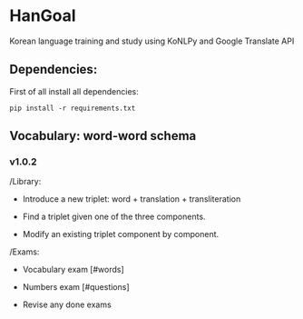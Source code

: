 # HanGoal
Korean language training and study using KoNLPy and Google Translate API 


## Dependencies:

First of all install all dependencies:

```
pip install -r requirements.txt
```

## Vocabulary: word-word schema

### v1.0.2

/Library:
- Introduce a new triplet: word + translation + transliteration

- Find a triplet given one of the three components.

- Modify an existing triplet component by component.

/Exams:
- Vocabulary exam [#words]

- Numbers exam [#questions]

- Revise any done exams